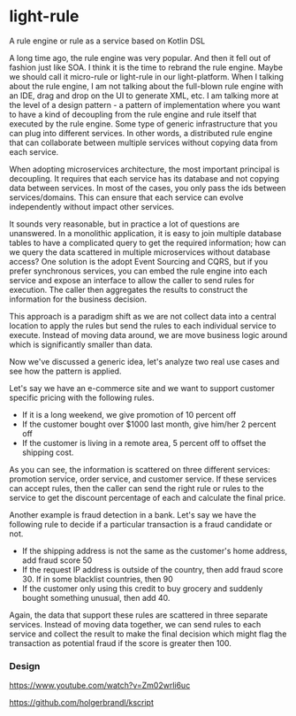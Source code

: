 # light-rule
A rule engine or rule as a service based on Kotlin DSL

A long time ago, the rule engine was very popular. And then it fell out of fashion just like SOA. I think it is the time to rebrand the rule engine. Maybe we should call it micro-rule or light-rule in our light-platform. When I talking about the rule engine, I am not talking about the full-blown rule engine with an IDE, drag and drop on the UI to generate XML, etc. I am talking more at the level of a design pattern - a pattern of implementation where you want to have a kind of decoupling from the rule engine and rule itself that executed by the rule engine. Some type of generic infrastructure that you can plug into different services. In other words, a distributed rule engine that can collaborate between multiple services without copying data from each service. 

When adopting microservices architecture, the most important principal is decoupling. It requires that each service has its database and not copying data between services. In most of the cases, you only pass the ids between services/domains. This can ensure that each service can evolve independently without impact other services. 

It sounds very reasonable, but in practice a lot of questions are unanswered. In a monolithic application, it is easy to join multiple database tables to have a complicated query to get the required information; how can we query the data scattered in multiple microservices without database access? One solution is the adopt Event Sourcing and CQRS, but if you prefer synchronous services, you can embed the rule engine into each service and expose an interface to allow the caller to send rules for execution. The caller then aggregates the results to construct the information for the business decision. 

This approach is a paradigm shift as we are not collect data into a central location to apply the rules but send the rules to each individual service to execute. Instead of moving data around, we are move business logic around which is significantly smaller than data. 

Now we've discussed a generic idea, let's analyze two real use cases and see how the pattern is applied. 


Let's say we have an e-commerce site and we want to support customer specific pricing with the following rules. 

* If it is a long weekend, we give promotion of 10 percent off
* If the customer bought over $1000 last month, give him/her 2 percent off
* If the customer is living in a remote area, 5 percent off to offset the shipping cost.

As you can see, the information is scattered on three different services: promotion service, order service, and customer service. If these services can accept rules, then the caller can send the right rule or rules to the service to get the discount percentage of each and calculate the final price. 

Another example is fraud detection in a bank. Let's say we have the following rule to decide if a particular transaction is a fraud candidate or not. 

* If the shipping address is not the same as the customer's home address, add fraud score 50
* If the request IP address is outside of the country, then add fraud score 30. If in some blacklist countries, then 90
* If the customer only using this credit to buy grocery and suddenly bought something unusual, then add 40.

Again, the data that support these rules are scattered in three separate services. Instead of moving data together, we can send rules to each service and collect the result to make the final decision which might flag the transaction as potential fraud if the score is greater then 100. 

### Design




https://www.youtube.com/watch?v=Zm02wrli6uc

https://github.com/holgerbrandl/kscript
